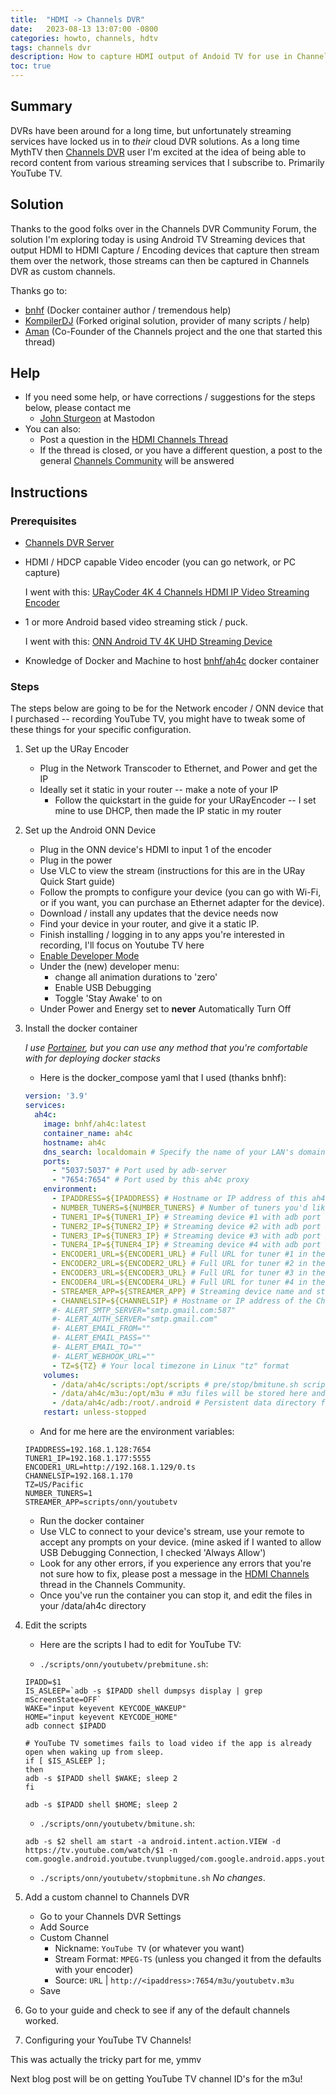 ```yaml
---
title:  "HDMI -> Channels DVR"
date:   2023-08-13 13:07:00 -0800
categories: howto, channels, hdtv
tags: channels dvr 
description: How to capture HDMI output of Andoid TV for use in Channels DVR
toc: true
---
```

## Summary

DVRs have been around for a long time, but unfortunately streaming services have locked us in to 
*their* cloud DVR solutions.  As a long time MythTV then [Channels DVR](https://getchannels.com) 
user I'm excited at the idea of being able to record content from various streaming services 
that I subscribe to.  Primarily YouTube TV. 

## Solution

Thanks to the good folks over in the Channels DVR Community Forum, the solution I'm exploring today
is using Android TV Streaming devices that output HDMI to 
HDMI Capture / Encoding devices that capture then stream them over the network, those 
streams can then be captured in Channels DVR as custom channels.

Thanks go to:
  * [bnhf](https://community.getchannels.com/u/bnhf) (Docker container author / tremendous help)
  * [KompilerDJ](https://community.getchannels.com/u/KompilerDJ) (Forked original solution, provider of many scripts / help)
  * [Aman](https://community.getchannels.com/u/tmm1) (Co-Founder of the Channels project and the one that started this thread)

## Help
* If you need some help, or have corrections / suggestions for the steps below, please contact me
    * [John Sturgeon](https://community.getchannels.com/u/johnofcamas) at Mastodon
* You can also:
    * Post a question in the [HDMI Channels Thread](https://community.getchannels.com/t/hdmi-for-channels/36302)
    * If the thread is closed, or you have a different question, a post to the general [Channels Community](https://community.getchannels.com/) will be answered

## Instructions
### Prerequisites

* [Channels DVR Server](https://getchannels.com)
* HDMI / HDCP capable Video encoder (you can go network, or PC capture)

  I went with this: 
  [URayCoder 4K 4 Channels HDMI IP Video Streaming Encoder](https://www.amazon.com/URayCoder-Cost-Effective-Streaming-Broadcast-Transmitter/dp/B07TKMPCZH)
* 1 or more Android based video streaming stick / puck.

  I went with this:
  [ONN Android TV 4K UHD Streaming Device](https://www.amazon.com/gp/product/B0B75QMC7X)
* Knowledge of Docker and Machine to host [bnhf/ah4c](https://hub.docker.com/r/bnhf/ah4c) docker 
  container
### Steps
The steps below are going to be for the Network encoder / ONN device that I purchased -- recording YouTube TV, you might have to 
tweak some of these things for your specific configuration.

1. Set up the URay Encoder
   * Plug in the Network Transcoder to Ethernet, and Power and get the IP
   * Ideally set it static in your router -- make a note of your IP
     * Follow the quickstart in the guide for your URayEncoder -- I set mine to use DHCP, then made 
       the IP static in my router
     
2. Set up the Android ONN Device
   * Plug in the ONN device's HDMI to input 1 of the encoder
   * Plug in the power
   * Use VLC to view the stream (instructions for this are in the URay Quick Start guide)
   * Follow the prompts to configure your device (you can go with Wi-Fi, or if you want, you can 
     purchase an Ethernet adapter for the device).
   * Download / install any updates that the device needs now
   * Find your device in your router, and give it a static IP.
   * Finish installing / logging in to any apps you're interested in recording, I'll focus on 
     Youtube TV here
   * [Enable Developer Mode](https://developer.android.com/training/tv/start/start#:~:text=On%20your%20TV%20device%2C%20navigate,Return%20to%20Settings.)
   * Under the (new) developer menu:
     * change all animation durations to 'zero'
     * Enable USB Debugging
     * Toggle 'Stay Awake' to on
   * Under Power and Energy set to **never** Automatically Turn Off

3. Install the docker container

   _I use [Portainer](https://portainer.io), but you can use any method that you're comfortable 
   with for deploying 
   docker stacks_
   * Here is the docker_compose yaml that I used (thanks bnhf):

    ```yaml
    version: '3.9'
    services:
      ah4c:
        image: bnhf/ah4c:latest
        container_name: ah4c
        hostname: ah4c
        dns_search: localdomain # Specify the name of your LAN's domain, usually local or localdomain
        ports:
          - "5037:5037" # Port used by adb-server
          - "7654:7654" # Port used by this ah4c proxy
        environment:
          - IPADDRESS=${IPADDRESS} # Hostname or IP address of this ah4c extension to be used in M3U file (also add port number if not in M3U)
          - NUMBER_TUNERS=${NUMBER_TUNERS} # Number of tuners you'd like defined 1, 2, 3 or 4 supported
          - TUNER1_IP=${TUNER1_IP} # Streaming device #1 with adb port in the form hostname:port or ip:port
          - TUNER2_IP=${TUNER2_IP} # Streaming device #2 with adb port in the form hostname:port or ip:port
          - TUNER3_IP=${TUNER3_IP} # Streaming device #3 with adb port in the form hostname:port or ip:port
          - TUNER4_IP=${TUNER4_IP} # Streaming device #4 with adb port in the form hostname:port or ip:port
          - ENCODER1_URL=${ENCODER1_URL} # Full URL for tuner #1 in the form http://hostname/stream or http://ip/stream
          - ENCODER2_URL=${ENCODER2_URL} # Full URL for tuner #2 in the form http://hostname/stream or http://ip/stream
          - ENCODER3_URL=${ENCODER3_URL} # Full URL for tuner #3 in the form http://hostname/stream or http://ip/stream
          - ENCODER4_URL=${ENCODER4_URL} # Full URL for tuner #4 in the form http://hostname/stream or http://ip/stream
          - STREAMER_APP=${STREAMER_APP} # Streaming device name and streaming app you're using in the form scripts/streamer/app (use lowercase with slashes between as shown)
          - CHANNELSIP=${CHANNELSIP} # Hostname or IP address of the Channels DVR server itself
          #- ALERT_SMTP_SERVER="smtp.gmail.com:587"
          #- ALERT_AUTH_SERVER="smtp.gmail.com"
          #- ALERT_EMAIL_FROM=""
          #- ALERT_EMAIL_PASS=""
          #- ALERT_EMAIL_TO=""
          #- ALERT_WEBHOOK_URL=""
          - TZ=${TZ} # Your local timezone in Linux "tz" format
        volumes:
          - /data/ah4c/scripts:/opt/scripts # pre/stop/bmitune.sh scripts will be stored in this bound host directory under streamer/app
          - /data/ah4c/m3u:/opt/m3u # m3u files will be stored here and hosted at http://<hostname or ip>:7654/m3u for use in Channels DVR - Custom Channels settings
          - /data/ah4c/adb:/root/.android # Persistent data directory for adb keys
        restart: unless-stopped
    ```
   * And for me here are the environment variables:
 
    ```.dotenv
    IPADDRESS=192.168.1.128:7654
    TUNER1_IP=192.168.1.177:5555
    ENCODER1_URL=http://192.168.1.129/0.ts
    CHANNELSIP=192.168.1.170
    TZ=US/Pacific
    NUMBER_TUNERS=1
    STREAMER_APP=scripts/onn/youtubetv
    ```
   * Run the docker container
   * Use VLC to connect to your device's stream, use your remote to accept any prompts on your device.  (mine asked if I wanted to allow USB Debugging Connection, I checked 'Always Allow')
   * Look for any other errors, if you experience any errors that you're not sure how to fix, please post a message in the 
[HDMI Channels](https://community.getchannels.com/t/hdmi-for-channels/36302) thread in the Channels Community.
   * Once you've run the container you can stop it, and edit the files in your /data/ah4c directory

4. Edit the scripts
   * Here are the scripts I had to edit for YouTube TV:
   
   * `./scripts/onn/youtubetv/prebmitune.sh`: 
   ```shell
   IPADD=$1
   IS_ASLEEP=`adb -s $IPADD shell dumpsys display | grep mScreenState=OFF`
   WAKE="input keyevent KEYCODE_WAKEUP"
   HOME="input keyevent KEYCODE_HOME"
   adb connect $IPADD
   
   # YouTube TV sometimes fails to load video if the app is already open when waking up from sleep.
   if [ $IS_ASLEEP ];
   then
   adb -s $IPADD shell $WAKE; sleep 2
   fi
   
   adb -s $IPADD shell $HOME; sleep 2    
   ```
   * `./scripts/onn/youtubetv/bmitune.sh`:
   ```shell
   adb -s $2 shell am start -a android.intent.action.VIEW -d https://tv.youtube.com/watch/$1 -n com.google.android.youtube.tvunplugged/com.google.android.apps.youtube.tvunplugged.activity.MainActivity```
   ```

   * `./scripts/onn/youtubetv/stopbmitune.sh` _No changes_.

5. Add a custom channel to Channels DVR
   * Go to your Channels DVR Settings
   * Add Source
   * Custom Channel
     * Nickname: `YouTube TV` (or whatever you want)
     * Stream Format: `MPEG-TS` (unless you changed it from the defaults with your encoder)
     * Source: `URL` | `http://<ipaddress>:7654/m3u/youtubetv.m3u`
   * Save
6. Go to your guide and check to see if any of the default channels worked.
7. Configuring your YouTube TV Channels!

This was actually the tricky part for me, ymmv

Next blog post will be on getting YouTube TV channel ID's for the m3u!
